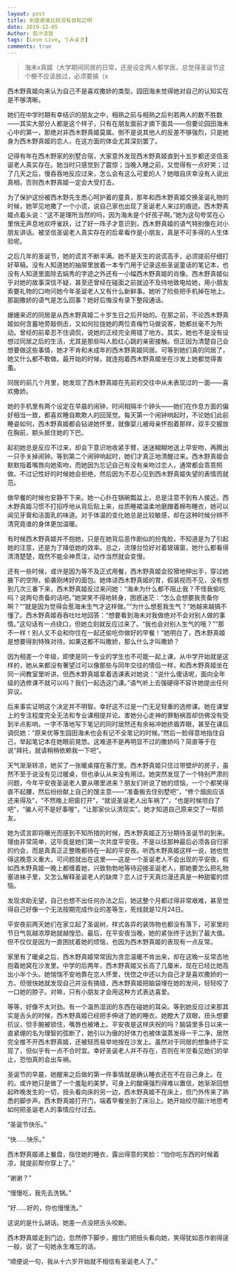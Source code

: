 ```yaml
---
layout: post
title: 到底是谁比较没有自知之明
date: 2019-12-05
Author: 茄汁浇饭 
tags: [Love Live, うみまき]
comments: true
---
```


> 海未x真姬（大学期间同居的日常，还是设定两人都学医。总觉得圣诞节这个梗不应该放过，必须要搞（x

西木野真姬向来认为自己不是喜欢撒娇的类型。园田海未觉得她对自己的认知实在是不够清晰。

她们在中学时期有幸结识的朋友之中，相熟之前与相熟之后判若两人的数不胜数——其实大部分人都是这个样子，只有在朋友面前才摘下面具——但要论园田海未心中的第一，那绝对非西木野真姬莫属。倒不是说其他人的反差不够强烈，只是她身为西木野真姬的恋人，在这方面的体会尤其深刻罢了。

记得有年在西木野家的别墅合宿，大家意外发现西木野真姬直到十五岁都还坚信圣诞老人真实存在。她当时只感觉到了震惊；当晚入睡之前，又觉得有一点好笑；过了几天之后，慢吞吞地反应过来，怎么会有这么可爱的人？她暗自庆幸没有人说出真相，否则西木野真姬一定会大受打击。

为了保护这份被西木野先生悉心呵护着的童真，那年和西木野真姬交换圣诞礼物的时候，她罕见地撒了一个小谎，说自己家也出现了圣诞老人来过的痕迹。西木野真姬点着头说：“这不是理所当然的吗，因为海未是个好孩子啊。”她为这句夸奖在心里悄无声息地欢呼雀跃，过了好一阵子才意识到，西木野真姬的语气特别像在对小朋友讲话。被坚信圣诞老人真实存在的后辈看作是小朋友，真是不可多得的人生体验呢。

之后几年的圣诞节，她的谎言不断丰满。她不是天生的说谎高手，必须提前仔细打好草稿。没有人知道她的抽屉里放着一本专门用于记录这些圣诞童话的笔记本，也没有人知道里面除去娟秀的字迹之外还有一小幅西木野真姬的肖像。西木野真姬似乎对她的故事深信不疑，甚至还曾经在碰面之前就迫不及待地致电给她，用小朋友索要礼物的口吻问她今年圣诞老人又有什么新鲜事。她听了险些把手机掉在地上。那副撒娇的语气是怎么回事？她好后悔没有录下整段通话。

姗姗来迟的同居是从西木野真姬二十岁生日之后开始的。在那之前，不论西木野真姬如何含蓄地旁敲侧击，又如何拉拢她的两位青梅竹马做说客，她都丝毫不为所动。曾经的前辈忍不住调侃，说她的正经完全用错了地方。其实，她也不是没有设想过同居之后的生活，尤其是那些叫人脸红心跳的亲密接触。但正因为清楚自己会想要做这些事情，她才不肯和未成年的西木野真姬同居。可等到她们真的同居了，她又什么都不敢做。最开始的时候，就连抱着西木野真姬坐在沙发上她都觉得害羞。

同居的前几个月里，她发现了西木野真姬在先前的交往中从未表现过的一面——喜欢撒娇。

她的手机里有两个设定在早晨的闹钟，时间相隔半个钟头——她们在作息方面的偏好相当一致，都喜欢睡自欺欺人的回笼觉。每天第一个闹钟响起时，不论她们此前睡姿如何，西木野真姬都会钻进她怀里，就像婴儿被母亲怀抱着那样，双手交握放在胸前，额头抵住她的下巴。

起初她总是反应不过来，却会下意识地收紧手臂，迷迷糊糊地送上早安吻，再腾出一只手关掉闹钟。等到第二个闹钟响起时，她们才真正地清醒过来。西木野真姬会默默指着嘴唇向她索吻，而她因为忘记自己有没有亲吻过恋人，通常都会乖乖照做。不过记性好的时候她会拒绝，然后因为不忍心见到西木野真姬失望的表情而就范。

做早餐的时候也安静不下来。她一心扑在锅碗瓢盆上，总是注意不到有人接近。西木野真姬习惯不打招呼地从背后贴上来，丝质睡裙温柔地磨蹭着棉布睡衣，她可以闻见牙膏和洁面乳的味道。对于体温的变化她总是比较敏感，却在这种时候分辨不清究竟谁的身体更加温暖。

有时候西木野真姬并不抱她，只是在她背后恶作剧似的扮鬼脸，不知道是为了引起她的注意，还是为了降低她的效率。总之，流理台恰好对着玻璃窗，她什么都看得清清楚楚，既然不能全神贯注，动作当然就会变慢。

还有一些时候，或许是因为等不及正式用餐，西木野真姬会狡猾地伸出手，穿过她腋下的空隙，偷袭刚烤好的面包。她体谅西木野真姬的胃，假装视而不见，没有想到几次三番下来，西木野真姬反过来问她：“海未为什么都不阻止我？不怪我偷吃吗？说两句责备的话吧。”她哭笑不得地转身，困惑迷茫：“怎么会想要我责备你啊？”“就是因为觉得会惹海未生气才这样做。”“为什么想惹我生气？”她越来越搞不懂了。西木野真姬吞吞吐吐地回答：“想要看到海未对我做绝对不会对别人做的事情。”这句话有一点绕口，但她立刻就反应过来了。“我也会对别人生气的哦？”“那不一样！别人又不会和你住在一起还偷吃你做好的早餐！”她明白了，西木野真姬是想要得到特殊对待。如果这都不叫撒娇，那么什么才叫撒娇？

因为相差一个年级，即使是同一专业的学生也不可能一起上课，从中学开始就是这样的，她从来都没有奢望过可以像那些与同年交往的情侣一样，和西木野真姬坐在同一间教室里听讲。但西木野真姬拿着选课表对她说：“说什么傻话呢，面向全年级的选修课不就可以吗？我们一起选这门课。”语气听上去强硬得不容许她提出任何异议。

后来事实证明这个决定并不明智。幸好这不过是一门无足轻重的选修课。她在课堂上的专注程度完全无法和专业课相提并论。害她分心走神的罪魁祸首却仿佛没有受到半点影响，一字不落地写下笔记的同时居然还有余裕冲她挤眉弄眼，甚至在课后调侃她：“原来优等生园田海未也会有记不全笔记的时候。”然后一脸得意地指住自己，举起笔记本在她眼前晃悠。这难道不是再明显不过的撒娇吗？简直等于在说“拜托，就请稍稍依赖我一下吧”。

天气渐渐转凉，她买了一张暖桌摆在客厅里。西木野真姬只住过带壁炉的房子，虽然不至于说没有见过暖桌，但也承认从来没有用过。她突然发现了一个特别严肃的问题，今年平安夜圣诞老人要从哪里进来？朋友们听说了她的烦恼，一个个都笑得直不起腰，然后纷纷献上自己的馊主意——“准备搬去住别墅吧”，“修个烟囱应该还来得及”，“不然晚上把窗打开”，“就说圣诞老人出车祸了”，“也是时候坦白了吧”，“骗人可不是好事喔”，“让那家伙认清现实”。她才知道自己原来交了一帮损友。

她为谎言即将曝光而感到不知所措的时候，西木野真姬正万分期待圣诞节的到来。理由非常简单，这毕竟是她们第一次共度平安夜。不是以往那种最后必须各自归家的约会，而是真真正正整晚都待在一起的平安夜。听西木野真姬这样一说，她也觉得这晚意义重大，可问题就出在这里——这是一个圣诞老人不会出现的平安夜，假如西木野真姬一晚上都缠着她，兴致勃勃地等待迎接圣诞老人，那她要怎么把礼物塞进袜子里，又怎么解释圣诞老人的缺席？恋人过于天真烂漫还真是一种甜蜜的烦恼。

发现求助无望，自己也想不出任何办法之后，她这整个月都过得非常艰难，甚至觉得自己好像一个无法按期完成作业的差等生，死线就是12月24日。

平安夜前两天她们在家立起了圣诞树，样式各异的装饰物也都没有落下，可家里的节日气氛越浓厚她就越惶恐。最后，在平安夜当晚，她的紧张终于达到了最大值。但不仅仅是因为一直困扰着她的烦恼，也因为西木野真姬的表现有一点反常。

家里有了暖桌之后，西木野真姬常常因为贪恋温暖不肯出来，却在这晚一反常态地抱着她窝在沙发里。中学的后两年，西木野真姬又长高了几厘米，现在已经比她高出小半个头。她惴惴不安地靠在恋人怀里，恍惚之中还以为自己才是喜欢撒娇的一方。但很快她就发现自己并没有搞错，西木野真姬把脑袋埋在她的发间，轻轻咬了一口她的脖子。对嘛，只有小朋友才会用这种方式表达喜爱。

等等，好像不太对劲。有一个温热湿润的东西在碰她的耳朵。等到她反应过来那其实是舌头的时候，西木野真姬已经把手伸进了她的睡衣。她瞪大了双眼，扭头想要抗议，但手腕被锁住，嘴唇也被堵上。平安夜是这样庆祝的吗？脑袋里多日以来一直紧绷的名为理智的弦断了，她引以为傲的好体力也被体温蒸发得一干二净，居然完全推不开西木野真姬，还被轻而易举地按在沙发上。虽然对于同居的想象终于实现了，但似乎有一点不合时宜。幸好圣诞老人并不存在，否则在半空看见她们的举止，恐怕真的会出车祸。

圣诞节的早晨，她醒来之后做的第一件事情就是确认睡衣还在不在自己身上。在的。或许她只是做了一个羞耻的美梦。可身上的酸痛强烈得难以置信，她渐渐回想起昨晚发生的一切，扭头看向床的另一边，西木野真姬不在床上，但门外传来了熟悉的脚步声。西木野真姬打开门，端着早餐坐到了床沿上。她开始绞尽脑汁地思考如何把圣诞老人的事情应付过去。

“圣诞节快乐。”

“快……快乐。”

西木野真姬递上餐盘，指住她的睡衣，露出得意的笑脸：“怕你吃东西的时候着凉，就提前帮你穿上了。”

“谢谢？”

“慢慢吃，我先去洗锅。”

“好……好的，你也慢慢洗。”

这说的是什么胡话。她差一点没把舌头咬断。

西木野真姬走到门边，忽然停下脚步，握住门把扭头看向她，笑得犹如恶作剧得逞一般，说了一句她永生难忘的话。

“顺便说一句，我从十六岁开始就不相信有圣诞老人了。”